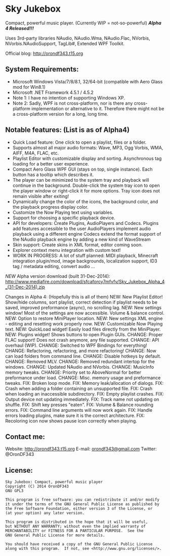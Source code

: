 Sky Jukebox
===========

Compact, powerful music player. (Currently WIP = not-so-powerful)
***Alpha 4 Released!!!***

Uses 3rd-party libraries NAudio, NAudio.Wma, NAudio.Flac, NVorbis, NVorbis.NAudioSupport, TagLib#, Extended WPF Toolkit.

Official blog: http://orondf343.t15.org

System Requirements:
--------------------
  * Microsoft Windows Vista/7/8/8.1, 32/64-bit (compatible with Aero Glass mod for Win8.1)
  * Microsoft .NET Framework 4.5.1 / 4.5.2
  * Note 1: I have no intention of supporting Windows XP.
  * Note 2: Sadly, WPF is not cross-platform, nor is there any cross-platform implementation or alternative to it. Therefore there might not be a cross-platform version for a long, long time.

Notable features: (List is as of Alpha4)
-----------------
  * Quick Load feature: One click to open a playlist, files or a folder.
  * Supports almost all major audio formats: Wave, MP3, Ogg Vorbis, WMA, AIFF, M4A, FLAC, etc.
  * Playlist Editor with customizable display and sorting. Asynchronous tag loading for a better user experience.
  * Compact Aero Glass WPF GUI (stays on top, single instance). Each button has a tooltip which describes it.
  * The player can be minimized to the system tray and playback will continue in the background.
    Double-click the system tray icon to open the player window or right-click it for more options.
    Tray icon does not remain visible after exiting!
  * Dynamically change the color of the icons, the background color, and the playback progress display color.
  * Customize the Now Playing text using variables.
  * Support for choosing a specific playback device.
  * API for developers: Create Plugins, AudioPlayers and Codecs.
    Plugins add features accessible to the user
	AudioPlayers implement audio playback using a different engine
	Codecs extend the format support of the NAudio playback engine by adding a new kind of WaveStream
  * Skin support: Create skins in XML format, editor coming soon.
  * Explorer context menu integration with custom text!
  * WORK IN PROGRESS: A lot of stuff planned: MIDI playback, Minecraft integration plugin/mod, image backgrounds, localization support, ID3 tag / metadata editing, convert audio ...

*NEW* Alpha version download (built 31-Dec-2014): http://www.mediafire.com/download/sfcaforcy7mfvfv/Sky_Jukebox_Alpha_4_(31-Dec-2014).zip

Changes in Alpha 4: (Hopefully this is all of them)
NEW: New Playlist Editor! Show/hide columns, sort playlist, correct detection if playlist needs to be saved, improved preformance (async), no scrolling lag.
NEW: New settings window! Most of the settings are now accessible. Volume & balance control.
NEW: Option to restore MiniPlayer location.
NEW: New settings XML engine - editing and resetting work properly now.
NEW: Customizable Now Playing text.
NEW: QuickLoad widget! Easily load files directly from the MiniPlayer.
NEW: Plugins widget! Shows buttons to open Plugin GUIs.
CHANGE: Proper FLAC support! Does not crash anymore, any file supported.
CHANGE: API overhaul (WIP).
CHANGE: Switched to WPF Bindings for everything!
CHANGE: Refactoring, refactoring, and more refactoring!
CHANGE: Now can load folders from command line.
CHANGE: Disable hotkeys by default.
CHANGE: Removed MLV.
CHANGE: Removed redundant intertop for the windows.
CHANGE: Updated NAudio and NVorbis.
CHANGE: MusicInfo memory tweaks.
CHANGE: Priority set to AboveNormal for better preformance under load.
CHANGE: Misc. memory usage and preformance tweaks.
FIX: Broken loop mode.
FIX: Memory leak/allocation of dialogs.
FIX: Crash when adding a folder containing an unsupported file.
FIX: Crash when loading an inaccessible subdirectory.
FIX: Empty playlist crashes.
FIX: Output device not updating immediately.
FIX: Track name not updating on shuffle.
FIX: Shift key presses "eaten".
FIX: Volume & Balance rounding errors.
FIX: Command line arguments will now work again.
FIX: Handle errors loading plugins, make sure it is the correct architecture.
FIX: Recoloring icon now shows pause icon correctly when playing.


Contact me:
-----------

Website: http://orondf343.t15.org
E-mail: orondf343@gmail.com
Twitter: @OronDF343

License:
--------

	Sky Jukebox: Compact, powerful music player
	Copyright (C) 2014 OronDF343
	GNU GPL3
	
	This program is free software: you can redistribute it and/or modify
	it under the terms of the GNU General Public License as published by
	the Free Software Foundation, either version 3 of the License, or
	(at your option) any later version.
	
	This program is distributed in the hope that it will be useful,
	but WITHOUT ANY WARRANTY; without even the implied warranty of
	MERCHANTABILITY or FITNESS FOR A PARTICULAR PURPOSE.  See the
	GNU General Public License for more details.
	
	You should have received a copy of the GNU General Public License
	along with this program.  If not, see <http://www.gnu.org/licenses/>.

